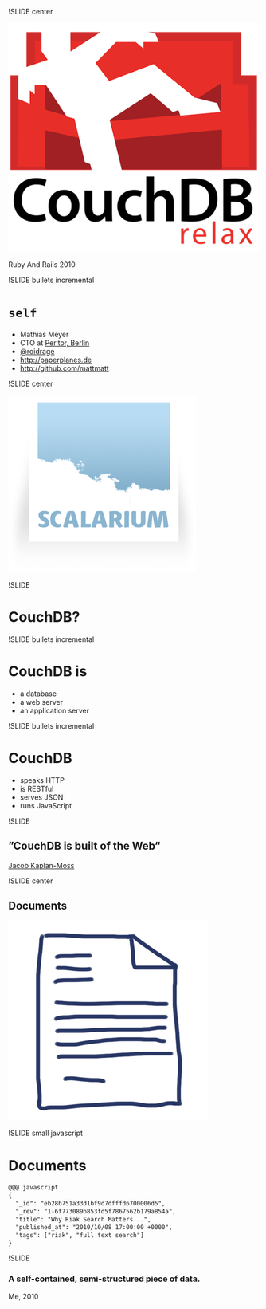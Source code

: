 !SLIDE center

![CouchDB](couchdb-logo.png)

<p class="caption">Ruby And Rails 2010</p>

!SLIDE bullets incremental

# `self` #

* Mathias Meyer
* CTO at [Peritor, Berlin](http://peritor.com)
* [@roidrage](http://twitter.com/roidrage)
* <http://paperplanes.de>
* <http://github.com/mattmatt>

!SLIDE center

<a href="http://scalarium.com"><img src="scalarium.png"/></a>

!SLIDE

# CouchDB? #

!SLIDE bullets incremental

# CouchDB is #

* a database
* a web server
* an application server

!SLIDE bullets incremental

# CouchDB #

* speaks HTTP
* is RESTful
* serves JSON
* runs JavaScript

!SLIDE

## ”CouchDB is built of the Web“ ##
<p class="caption">
<a href="http://jacobian.org/writing/of-the-web/">Jacob Kaplan-Moss</a>
</p>

!SLIDE center

## Documents ##

![Document](document.png)

!SLIDE small javascript

# Documents #

    @@@ javascript
    {
      "_id": "eb28b751a33d1bf9d7dfffd6700006d5",
      "_rev": "1-6f773089b853fd5f7867562b179a854a",
      "title": "Why Riak Search Matters...",
      "published_at": "2010/10/08 17:00:00 +0000",
      "tags": ["riak", "full text search"]
    }

!SLIDE

### A self-contained, semi-structured piece of data. ###
<p class="caption">Me, 2010</p>
